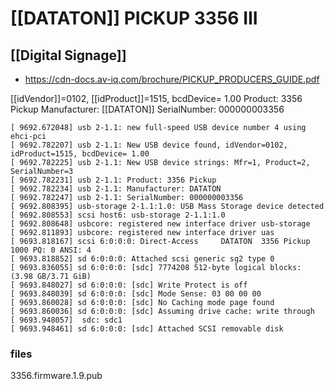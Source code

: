 # [[DATATON]] PICKUP 3356 III
## [[Digital Signage]]

- https://cdn-docs.av-iq.com/brochure/PICKUP_PRODUCERS_GUIDE.pdf

[[idVendor]]=0102, [[idProduct]]=1515, bcdDevice= 1.00
Product: 3356 Pickup
Manufacturer: [[DATATON]]
SerialNumber: 000000003356

```
[ 9692.672048] usb 2-1.1: new full-speed USB device number 4 using ehci-pci
[ 9692.782207] usb 2-1.1: New USB device found, idVendor=0102, idProduct=1515, bcdDevice= 1.00
[ 9692.782225] usb 2-1.1: New USB device strings: Mfr=1, Product=2, SerialNumber=3
[ 9692.782231] usb 2-1.1: Product: 3356 Pickup
[ 9692.782234] usb 2-1.1: Manufacturer: DATATON
[ 9692.782247] usb 2-1.1: SerialNumber: 000000003356
[ 9692.808395] usb-storage 2-1.1:1.0: USB Mass Storage device detected
[ 9692.808553] scsi host6: usb-storage 2-1.1:1.0
[ 9692.808648] usbcore: registered new interface driver usb-storage
[ 9692.811893] usbcore: registered new interface driver uas
[ 9693.818167] scsi 6:0:0:0: Direct-Access     DATATON  3356 Pickup      1000 PQ: 0 ANSI: 4
[ 9693.818852] sd 6:0:0:0: Attached scsi generic sg2 type 0
[ 9693.836055] sd 6:0:0:0: [sdc] 7774208 512-byte logical blocks: (3.98 GB/3.71 GiB)
[ 9693.848027] sd 6:0:0:0: [sdc] Write Protect is off
[ 9693.848039] sd 6:0:0:0: [sdc] Mode Sense: 03 00 00 00
[ 9693.860028] sd 6:0:0:0: [sdc] No Caching mode page found
[ 9693.860036] sd 6:0:0:0: [sdc] Assuming drive cache: write through
[ 9693.948057]  sdc: sdc1
[ 9693.948461] sd 6:0:0:0: [sdc] Attached SCSI removable disk
```

### files

3356.firmware.1.9.pub
